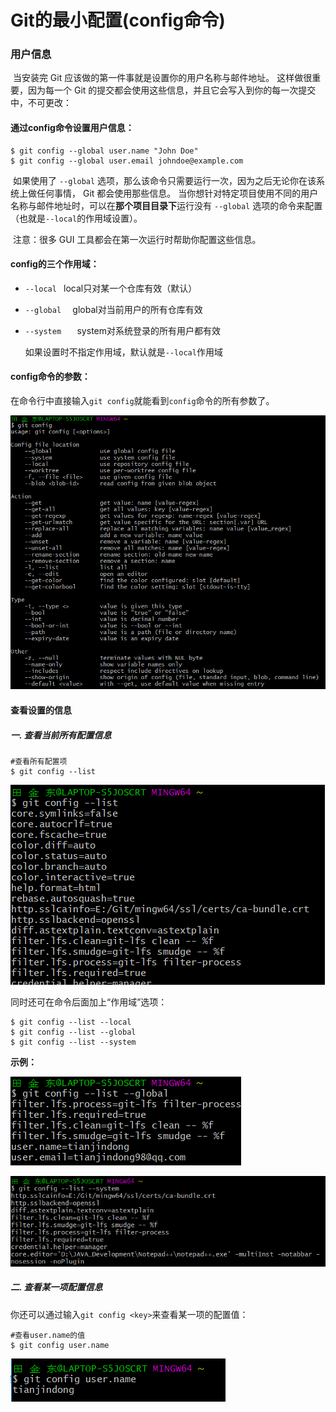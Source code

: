 # Git的最小配置(config命令)

### 用户信息

​	当安装完 Git 应该做的第一件事就是设置你的用户名称与邮件地址。 这样做很重要，因为每一个 Git 的提交都会使用这些信息，并且它会写入到你的每一次提交中，不可更改：

#### **通过config命令设置用户信息：**

```console
$ git config --global user.name "John Doe"
$ git config --global user.email johndoe@example.com
```

​	 如果使用了 `--global` 选项，那么该命令只需要运行一次，因为之后无论你在该系统上做任何事情， Git 都会使用那些信息。 当你想针对特定项目使用不同的用户名称与邮件地址时，可以在**那个项目目录下**运行没有 `--global` 选项的命令来配置（也就是`--local`的作用域设置）。

​	注意：很多 GUI 工具都会在第一次运行时帮助你配置这些信息。

#### config的三个作用域：

- `--local `    local只对某一个仓库有效（默认）

- `--global  `   global对当前用户的所有仓库有效

- `--system   `  system对系统登录的所有用户都有效

  如果设置时不指定作用域，默认就是`--local`作用域 

#### config命令的参数：	 

​	在命令行中直接输入`git config`就能看到`config`命令的所有参数了。

![](../images/3.png)

#### **查看设置的信息**

##### **一. 查看当前所有配置信息**

```console
#查看所有配置项
$ git config --list
```

![](../images/eaxmple2.png)

同时还可在命令后面加上“作用域”选项：

```she
$ git config --list --local
$ git config --list --global
$ git config --list --system
```

**示例：**

![global](../images/1.png)

![](../images/2.png)

##### **二. 查看某一项配置信息**

你还可以通过输入`git config <key>`来查看某一项的配置值：

```shell
#查看user.name的值
$ git config user.name
```

![](../images/eaxmple1.png)